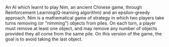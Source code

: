 An AI which learnt to play Nim, an ancient Chinese game, through Reinforcement Learning(Q-learning algorithm)
and an epsilon-greedy approach.
Nim is a mathematical game of strategy in which two players take turns removing (or "nimming") objects from piles. 
On each turn, a player must remove at least one object, and may remove any number of objects provided they all come
from the same pile. 
On this version of the game, the goal is to avoid taking the last object.
